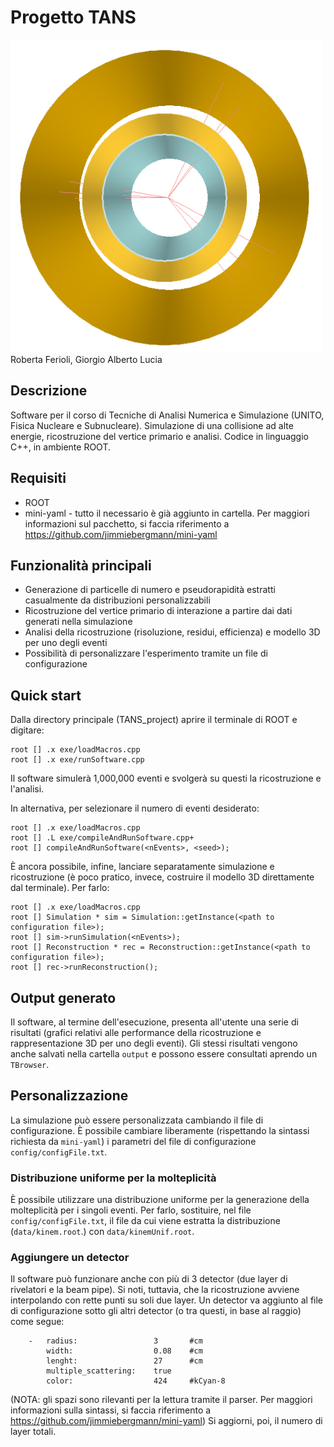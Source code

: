 # Progetto TANS
<img src="3Dpic.png" width="500" height="500">
Roberta Ferioli, Giorgio Alberto Lucia 

## Descrizione
Software per il corso di Tecniche di Analisi Numerica e Simulazione (UNITO, Fisica Nucleare e Subnucleare).
Simulazione di una collisione ad alte energie, ricostruzione del vertice primario e analisi.
Codice in linguaggio C++, in ambiente ROOT. 

## Requisiti
*   ROOT
*   mini-yaml - tutto il necessario è già aggiunto in cartella. Per maggiori informazioni sul pacchetto, si faccia riferimento a https://github.com/jimmiebergmann/mini-yaml

## Funzionalità principali
*   Generazione di particelle di numero e pseudorapidità estratti casualmente da distribuzioni personalizzabili
*   Ricostruzione del vertice primario di interazione a partire dai dati generati nella simulazione
*   Analisi della ricostruzione (risoluzione, residui, efficienza) e modello 3D per uno degli eventi
*   Possibilità di personalizzare l'esperimento tramite un file di configurazione

## Quick start
Dalla directory principale (TANS_project) aprire il terminale di ROOT e digitare:
```
root [] .x exe/loadMacros.cpp
root [] .x exe/runSoftware.cpp
```
Il software simulerà 1,000,000 eventi e svolgerà su questi la ricostruzione e l'analisi.

In alternativa, per selezionare il numero di eventi desiderato:
```
root [] .x exe/loadMacros.cpp
root [] .L exe/compileAndRunSoftware.cpp+
root [] compileAndRunSoftware(<nEvents>, <seed>);
```

È ancora possibile, infine, lanciare separatamente simulazione e ricostruzione (è poco pratico, invece, costruire il modello 3D direttamente dal terminale). Per farlo:
```
root [] .x exe/loadMacros.cpp
root [] Simulation * sim = Simulation::getInstance(<path to configuration file>);
root [] sim->runSimulation(<nEvents>);
root [] Reconstruction * rec = Reconstruction::getInstance(<path to configuration file>);
root [] rec->runReconstruction();
```

## Output generato
Il software, al termine dell'esecuzione, presenta all'utente una serie di risultati (grafici relativi alle performance della ricostruzione e rappresentazione 3D per uno degli eventi). 
Gli stessi risultati vengono anche salvati nella cartella `output` e possono essere consultati aprendo un `TBrowser`.

## Personalizzazione
La simulazione può essere personalizzata cambiando il file di configurazione. È possibile cambiare liberamente
(rispettando la sintassi richiesta da `mini-yaml`) i parametri del file di configurazione `config/configFile.txt`.

### Distribuzione uniforme per la molteplicità
È possibile utilizzare una distribuzione uniforme per la generazione della molteplicità per i singoli eventi. Per farlo, sostituire, nel file `config/configFile.txt`, il file da cui viene estratta la distribuzione (`data/kinem.root`.) con `data/kinemUnif.root`.

### Aggiungere un detector
Il software può funzionare anche con più di 3 detector (due layer di rivelatori e la beam pipe). Si noti, tuttavia, che la ricostruzione avviene interpolando con rette punti su soli due layer.
Un detector va aggiunto al file di configurazione sotto gli altri detector (o tra questi, in base al raggio) come segue:
```
    -   radius:                 3       #cm
        width:                  0.08    #cm
        lenght:                 27      #cm
        multiple_scattering:    true
        color:                  424     #kCyan-8
```
(NOTA: gli spazi sono rilevanti per la lettura tramite il parser. Per maggiori informazioni sulla sintassi, si faccia riferimento a https://github.com/jimmiebergmann/mini-yaml)
Si aggiorni, poi, il numero di layer totali.

